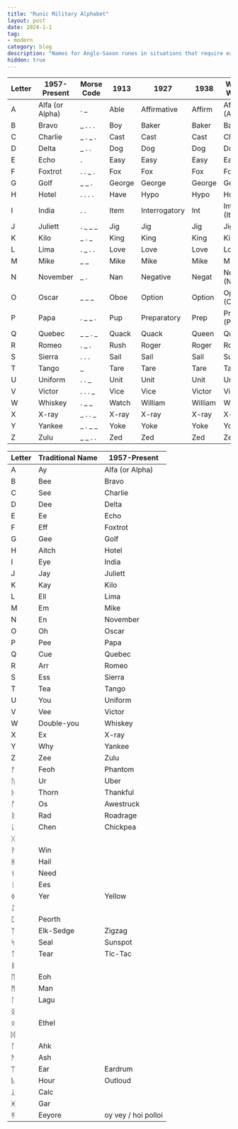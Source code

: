 ```yaml
---
title: "Runic Military Alphabet"
layout: post
date: 2024-1-1
tag:
- modern
category: blog
description: "Names for Anglo-Saxon runes in situations that require extreme clarity"
hidden: true
---
```


| Letter | 1957-Present | Morse Code | 1913       | 1927       | 1938       | World War II  |
|--------|--------------|------------|------------|------------|------------|---------------|
| A      | Alfa (or Alpha) | . _        | Able       | Affirmative| Affirm      | Affirm (Able) |
| B      | Bravo        | _ . . .     | Boy        | Baker      | Baker      | Baker         |
| C      | Charlie      | _ . _ .     | Cast       | Cast       | Cast       | Charlie       |
| D      | Delta        | _ . .       | Dog        | Dog        | Dog        | Dog           |
| E      | Echo         | .           | Easy       | Easy       | Easy       | Easy          |
| F      | Foxtrot      | . . _ .     | Fox        | Fox        | Fox        | Fox           |
| G      | Golf         | _ _ .       | George     | George     | George     | George        |
| H      | Hotel        | . . . .     | Have       | Hypo       | Hypo       | How           |
| I      | India        | . .         | Item       | Interrogatory| Int       | Int (Item)    |
| J      | Juliett      | . _ _ _     | Jig        | Jig        | Jig        | Jig           |
| K      | Kilo         | _ . _       | King       | King       | King       | King          |
| L      | Lima         | . _ . .     | Love       | Love       | Love       | Love          |
| M      | Mike         | _ _         | Mike       | Mike       | Mike       | Mike          |
| N      | November     | _ .         | Nan        | Negative   | Negat      | Negat (Nan)   |
| O      | Oscar        | _ _ _       | Oboe       | Option     | Option     | Option (Oboe) |
| P      | Papa         | . _ _ .     | Pup        | Preparatory | Prep      | Prep (Peter)  |
| Q      | Quebec       | _ _ . _     | Quack      | Quack      | Queen     | Queen         |
| R      | Romeo        | . _ .       | Rush       | Roger      | Roger     | Roger         |
| S      | Sierra       | . . .       | Sail       | Sail       | Sail      | Sugar         |
| T      | Tango        | _           | Tare       | Tare       | Tare      | Tare          |
| U      | Uniform      | . . _       | Unit       | Unit       | Unit      | Uncle         |
| V      | Victor       | . . . _     | Vice       | Vice       | Victor    | Victor        |
| W      | Whiskey      | . _ _       | Watch      | William    | William   | William       |
| X      | X-ray        | _ . . _     | X-ray      | X-ray      | X-ray     | X-ray         |
| Y      | Yankee       | _ . _ _     | Yoke       | Yoke       | Yoke      | Yoke          |
| Z      | Zulu         | _ _ . .     | Zed        | Zed        | Zed       | Zebra         |



| Letter | Traditional Name | 1957-Present    |
|--------|------------------|------------------|
| A      | Ay               | Alfa (or Alpha)  |
| B      | Bee              | Bravo            |
| C      | See              | Charlie          |
| D      | Dee              | Delta            |
| E      | Ee               | Echo             |
| F      | Eff              | Foxtrot          |
| G      | Gee              | Golf             |
| H      | Aitch            | Hotel            |
| I      | Eye              | India            |
| J      | Jay              | Juliett          |
| K      | Kay              | Kilo             |
| L      | Ell              | Lima             |
| M      | Em               | Mike             |
| N      | En               | November         |
| O      | Oh               | Oscar            |
| P      | Pee              | Papa             |
| Q      | Cue              | Quebec           |
| R      | Arr              | Romeo            |
| S      | Ess              | Sierra           |
| T      | Tea              | Tango            |
| U      | You              | Uniform          |
| V      | Vee              | Victor           |
| W      | Double-you       | Whiskey          |
| X      | Ex               | X-ray            |
| Y      | Why              | Yankee           |
| Z      | Zee              | Zulu             |
| ᚠ      | Feoh             | Phantom            |
| ᚢ      |  Ur              | Uber          |
| ᚦ      |  Thorn           | Thankful                 |
| ᚩ      |   Os             | Awestruck             |
| ᚱ      |   Rad            | Roadrage        |
| ᚳ      |   Chen           | Chickpea         |
| ᚷ      |                  |                  |
| ᚹ      |   Win            |                  |
| ᚻ      |   Hail           |                  |
| ᚾ      |  Need            |                  |
| ᛁ      |   Ees            |                  |
| ᛄ      |  Yer            |  Yellow            |
| ᛇ      |                  |                  |
| ᛈ      |  Peorth           |                  |
| ᛉ      |  Elk-Sedge        | Zigzag           |
| ᛋ      |  Seal            | Sunspot          |
| ᛏ      |  Tear            | Tic-Tac              |
| ᛒ      |                  |                  |
| ᛖ      |  Eoh             |                  |
| ᛗ      |  Man             |                  |
| ᛚ      |   Lagu            |                  |
| ᛝ      |                  |                  |
| ᛟ      |   Ethel           |                  |
| ᛞ      |                  |                  |
| ᚪ      |   Ahk            |                  |
| ᚫ      |   Ash            |                  |
| ᛠ      |   Ear            | Eardrum          |
| ᚣ      |   Hour           | Outloud          |
| ᛣ      |   Calc           |                  |
| ᚸ      |   Gar            |                  |
| ᛡ      |   Eeyore         | oy vey / hoi polloi |

